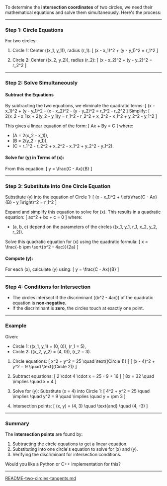 To determine the **intersection coordinates** of two circles, we need their mathematical equations and solve them simultaneously. Here's the process:

---

### **Step 1: Circle Equations**
For two circles:
1. Circle 1: Center \((x_1, y_1)\), radius \(r_1\):
   \[
   (x - x_1)^2 + (y - y_1)^2 = r_1^2
   \]

2. Circle 2: Center \((x_2, y_2)\), radius \(r_2\):
   \[
   (x - x_2)^2 + (y - y_2)^2 = r_2^2
   \]

---

### **Step 2: Solve Simultaneously**
#### Subtract the Equations
By subtracting the two equations, we eliminate the quadratic terms:
\[
(x - x_1)^2 + (y - y_1)^2 - (x - x_2)^2 - (y - y_2)^2 = r_1^2 - r_2^2
\]
Simplify:
\[
2(x_2 - x_1)x + 2(y_2 - y_1)y = r_1^2 - r_2^2 + x_2^2 - x_1^2 + y_2^2 - y_1^2
\]

This gives a linear equation of the form:
\[
Ax + By = C
\]
where:
- \(A = 2(x_2 - x_1)\),
- \(B = 2(y_2 - y_1)\),
- \(C = r_1^2 - r_2^2 + x_2^2 - x_1^2 + y_2^2 - y_1^2\).

#### Solve for \(y\) in Terms of \(x\):
From this equation:
\[
y = \frac{C - Ax}{B}
\]

---

### **Step 3: Substitute into One Circle Equation**
Substitute \(y\) into the equation of Circle 1:
\[
(x - x_1)^2 + \left(\frac{C - Ax}{B} - y_1\right)^2 = r_1^2
\]

Expand and simplify this equation to solve for \(x\). This results in a quadratic equation:
\[
ax^2 + bx + c = 0
\]
where:
- \(a, b, c\) depend on the parameters of the circles (\(x_1, y_1, r_1, x_2, y_2, r_2\)).

Solve this quadratic equation for \(x\) using the quadratic formula:
\[
x = \frac{-b \pm \sqrt{b^2 - 4ac}}{2a}
\]

#### Compute \(y\):
For each \(x\), calculate \(y\) using:
\[
y = \frac{C - Ax}{B}
\]

---

### **Step 4: Conditions for Intersection**
- The circles intersect if the discriminant (\(b^2 - 4ac\)) of the quadratic equation is **non-negative**.
- If the discriminant is **zero**, the circles touch at exactly one point.

---

### **Example**
Given:
- Circle 1: \((x_1, y_1) = (0, 0)\), \(r_1 = 5\),
- Circle 2: \((x_2, y_2) = (4, 0)\), \(r_2 = 3\).

1. Circle equations:
   \[
   x^2 + y^2 = 25 \quad \text{(Circle 1)}
   \]
   \[
   (x - 4)^2 + y^2 = 9 \quad \text{(Circle 2)}
   \]

2. Subtract equations:
   \[
   2 \cdot 4 \cdot x = 25 - 9 + 16
   \]
   \[
   8x = 32 \quad \implies \quad x = 4
   \]

3. Solve for \(y\):
   Substitute \(x = 4\) into Circle 1:
   \[
   4^2 + y^2 = 25 \quad \implies \quad y^2 = 9 \quad \implies \quad y = \pm 3
   \]

4. Intersection points:
   \[
   (x, y) = (4, 3) \quad \text{and} \quad (4, -3)
   \]

---

### **Summary**
The **intersection points** are found by:
1. Subtracting the circle equations to get a linear equation.
2. Substituting into one circle's equation to solve for \(x\) and \(y\).
3. Verifying the discriminant for intersection conditions.

Would you like a Python or C++ implementation for this?


---

[README-two-circles-tangents.md](https://t2m.io/rBAbQDq)
